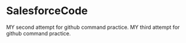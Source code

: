 # SalesforceCode

MY second attempt for github command practice.
MY third attempt for github command practice.